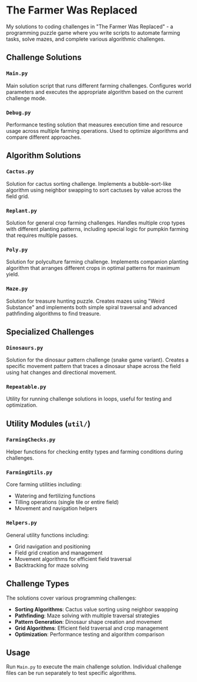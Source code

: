 # The Farmer Was Replaced

My solutions to coding challenges in "The Farmer Was Replaced" - a programming puzzle game where you write scripts to automate farming tasks, solve mazes, and complete various algorithmic challenges.

## Challenge Solutions

### `Main.py`

Main solution script that runs different farming challenges. Configures world parameters and executes the appropriate algorithm based on the current challenge mode.

### `Debug.py`

Performance testing solution that measures execution time and resource usage across multiple farming operations. Used to optimize algorithms and compare different approaches.

## Algorithm Solutions

### `Cactus.py`

Solution for cactus sorting challenge. Implements a bubble-sort-like algorithm using neighbor swapping to sort cactuses by value across the field grid.

### `Replant.py`

Solution for general crop farming challenges. Handles multiple crop types with different planting patterns, including special logic for pumpkin farming that requires multiple passes.

### `Poly.py`

Solution for polyculture farming challenge. Implements companion planting algorithm that arranges different crops in optimal patterns for maximum yield.

### `Maze.py`

Solution for treasure hunting puzzle. Creates mazes using "Weird Substance" and implements both simple spiral traversal and advanced pathfinding algorithms to find treasure.

## Specialized Challenges

### `Dinosaurs.py`

Solution for the dinosaur pattern challenge (snake game variant). Creates a specific movement pattern that traces a dinosaur shape across the field using hat changes and directional movement.

### `Repeatable.py`

Utility for running challenge solutions in loops, useful for testing and optimization.

## Utility Modules (`util/`)

### `FarmingChecks.py`

Helper functions for checking entity types and farming conditions during challenges.

### `FarmingUtils.py`

Core farming utilities including:

- Watering and fertilizing functions
- Tilling operations (single tile or entire field)
- Movement and navigation helpers

### `Helpers.py`

General utility functions including:

- Grid navigation and positioning
- Field grid creation and management
- Movement algorithms for efficient field traversal
- Backtracking for maze solving

## Challenge Types

The solutions cover various programming challenges:

- **Sorting Algorithms**: Cactus value sorting using neighbor swapping
- **Pathfinding**: Maze solving with multiple traversal strategies
- **Pattern Generation**: Dinosaur shape creation and movement
- **Grid Algorithms**: Efficient field traversal and crop management
- **Optimization**: Performance testing and algorithm comparison

## Usage

Run `Main.py` to execute the main challenge solution. Individual challenge files can be run separately to test specific algorithms.
